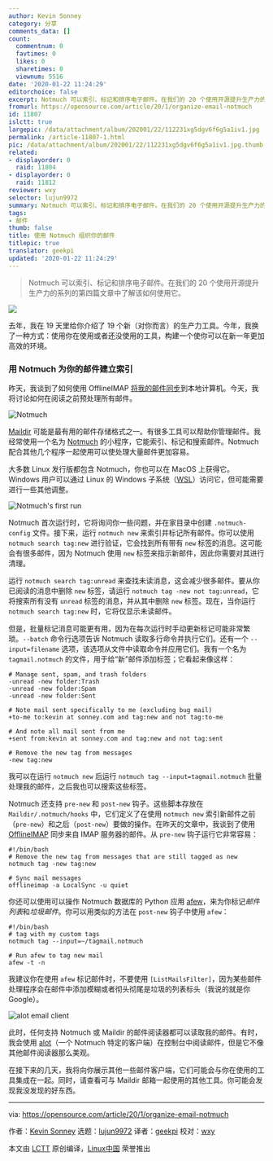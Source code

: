 ```yaml
---
author: Kevin Sonney
category: 分享
comments_data: []
count:
  commentnum: 0
  favtimes: 0
  likes: 0
  sharetimes: 0
  viewnum: 5516
date: '2020-01-22 11:24:29'
editorchoice: false
excerpt: Notmuch 可以索引、标记和排序电子邮件。在我们的 20 个使用开源提升生产力的系列的第四篇文章中了解该如何使用它。
fromurl: https://opensource.com/article/20/1/organize-email-notmuch
id: 11807
islctt: true
largepic: /data/attachment/album/202001/22/112231xg5dgv6f6g5a1iv1.jpg
permalink: /article-11807-1.html
pic: /data/attachment/album/202001/22/112231xg5dgv6f6g5a1iv1.jpg.thumb.jpg
related:
- displayorder: 0
  raid: 11804
- displayorder: 0
  raid: 11812
reviewer: wxy
selector: lujun9972
summary: Notmuch 可以索引、标记和排序电子邮件。在我们的 20 个使用开源提升生产力的系列的第四篇文章中了解该如何使用它。
tags:
- 邮件
thumb: false
title: 使用 Notmuch 组织你的邮件
titlepic: true
translator: geekpi
updated: '2020-01-22 11:24:29'
---
```



> 
> Notmuch 可以索引、标记和排序电子邮件。在我们的 20 个使用开源提升生产力的系列的第四篇文章中了解该如何使用它。
> 
> 
> 


![](/data/attachment/album/202001/22/112231xg5dgv6f6g5a1iv1.jpg)


去年，我在 19 天里给你介绍了 19 个新（对你而言）的生产力工具。今年，我换了一种方式：使用你在使用或者还没使用的工具，构建一个使你可以在新一年更加高效的环境。


### 用 Notmuch 为你的邮件建立索引


昨天，我谈到了如何使用 OfflineIMAP [将我的邮件同步](/article-11804-1.html)到本地计算机。今天，我将讨论如何在阅读之前预处理所有邮件。


![Notmuch](/data/attachment/album/202001/22/112432wivuyqg9hvuzz0an.png "Notmuch")


[Maildir](https://en.wikipedia.org/wiki/Maildir) 可能是最有用的邮件存储格式之一。有很多工具可以帮助你管理邮件。我经常使用一个名为 [Notmuch](https://notmuchmail.org/) 的小程序，它能索引、标记和搜索邮件。Notmuch 配合其他几个程序一起使用可以使处理大量邮件更加容易。


大多数 Linux 发行版都包含 Notmuch，你也可以在 MacOS 上获得它。Windows 用户可以通过 Linux 的 Windows 子系统（[WSL](https://docs.microsoft.com/en-us/windows/wsl/install-win10)）访问它，但可能需要进行一些其他调整。


![Notmuch's first run](/data/attachment/album/202001/22/112444yzhftczc3l7tdd3l.png "Notmuch's first run")


Notmuch 首次运行时，它将询问你一些问题，并在家目录中创建 `.notmuch-config` 文件。接下来，运行 `notmuch new` 来索引并标记所有邮件。你可以使用 `notmuch search tag:new` 进行验证，它会找到所有带有 `new` 标签的消息。这可能会有很多邮件，因为 Notmuch 使用 `new` 标签来指示新邮件，因此你需要对其进行清理。


运行 `notmuch search tag:unread` 来查找未读消息，这会减少很多邮件。要从你已阅读的消息中删除 `new` 标签，请运行 `notmuch tag -new not tag:unread`，它将搜索所有没有 `unread` 标签的消息，并从其中删除 `new` 标签。现在，当你运行 `notmuch search tag:new` 时，它将仅显示未读邮件。


但是，批量标记消息可能更有用，因为在每次运行时手动更新标记可能非常繁琐。`--batch` 命令行选项告诉 Notmuch 读取多行命令并执行它们。还有一个 `--input=filename` 选项，该选项从文件中读取命令并应用它们。我有一个名为 `tagmail.notmuch` 的文件，用于给“新”邮件添加标签；它看起来像这样：



```
# Manage sent, spam, and trash folders
-unread -new folder:Trash
-unread -new folder:Spam
-unread -new folder:Sent

# Note mail sent specifically to me (excluding bug mail)
+to-me to:kevin at sonney.com and tag:new and not tag:to-me

# And note all mail sent from me
+sent from:kevin at sonney.com and tag:new and not tag:sent

# Remove the new tag from messages
-new tag:new
```

我可以在运行 `notmuch new` 后运行 `notmuch tag --input=tagmail.notmuch` 批量处理我的邮件，之后我也可以搜索这些标签。


Notmuch 还支持 `pre-new` 和 `post-new` 钩子。这些脚本存放在 `Maildir/.notmuch/hooks` 中，它们定义了在使用 `notmuch new` 索引新邮件之前（`pre-new`）和之后（`post-new`）要做的操作。在昨天的文章中，我谈到了使用 [OfflineIMAP](http://www.offlineimap.org/) 同步来自 IMAP 服务器的邮件。从 `pre-new` 钩子运行它非常容易：



```
#!/bin/bash
# Remove the new tag from messages that are still tagged as new
notmuch tag -new tag:new

# Sync mail messages
offlineimap -a LocalSync -u quiet
```

你还可以使用可以操作 Notmuch 数据库的 Python 应用 [afew](https://afew.readthedocs.io/en/latest/index.html)，来为你标记*邮件列表*和*垃圾邮件*。你可以用类似的方法在 `post-new` 钩子中使用 `afew`：



```
#!/bin/bash
# tag with my custom tags
notmuch tag --input=~/tagmail.notmuch

# Run afew to tag new mail
afew -t -n
```

我建议你在使用 `afew` 标记邮件时，不要使用 `[ListMailsFilter]`，因为某些邮件处理程序会在邮件中添加模糊或者彻头彻尾是垃圾的列表标头（我说的就是你 Google）。


![alot email client](/data/attachment/album/202001/22/112449xh25xd0mfmbmmft0.png "alot email client")


此时，任何支持 Notmuch 或 Maildir 的邮件阅读器都可以读取我的邮件。有时，我会使用 [alot](https://github.com/pazz/alot)（一个 Notmuch 特定的客户端）在控制台中阅读邮件，但是它不像其他邮件阅读器那么美观。


在接下来的几天，我将向你展示其他一些邮件客户端，它们可能会与你在使用的工具集成在一起。同时，请查看可与 Maildir 邮箱一起使用的其他工具。你可能会发现我没发现的好东西。




---


via: <https://opensource.com/article/20/1/organize-email-notmuch>


作者：[Kevin Sonney](https://opensource.com/users/ksonney) 选题：[lujun9972](https://github.com/lujun9972) 译者：[geekpi](https://github.com/geekpi) 校对：[wxy](https://github.com/wxy)


本文由 [LCTT](https://github.com/LCTT/TranslateProject) 原创编译，[Linux中国](https://linux.cn/) 荣誉推出